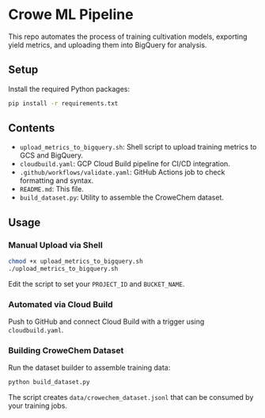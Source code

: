 # Crowe ML Pipeline

This repo automates the process of training cultivation models, exporting yield metrics, and uploading them into BigQuery for analysis.

## Setup

Install the required Python packages:
```bash
pip install -r requirements.txt
```

## Contents

- `upload_metrics_to_bigquery.sh`: Shell script to upload training metrics to GCS and BigQuery.
- `cloudbuild.yaml`: GCP Cloud Build pipeline for CI/CD integration.
- `.github/workflows/validate.yaml`: GitHub Actions job to check formatting and syntax.
- `README.md`: This file.
- `build_dataset.py`: Utility to assemble the CroweChem dataset.

## Usage

### Manual Upload via Shell

```bash
chmod +x upload_metrics_to_bigquery.sh
./upload_metrics_to_bigquery.sh
```

Edit the script to set your `PROJECT_ID` and `BUCKET_NAME`.

### Automated via Cloud Build

Push to GitHub and connect Cloud Build with a trigger using `cloudbuild.yaml`.

### Building CroweChem Dataset

Run the dataset builder to assemble training data:

```bash
python build_dataset.py
```

The script creates `data/crowechem_dataset.jsonl` that can be consumed by your
training jobs.

